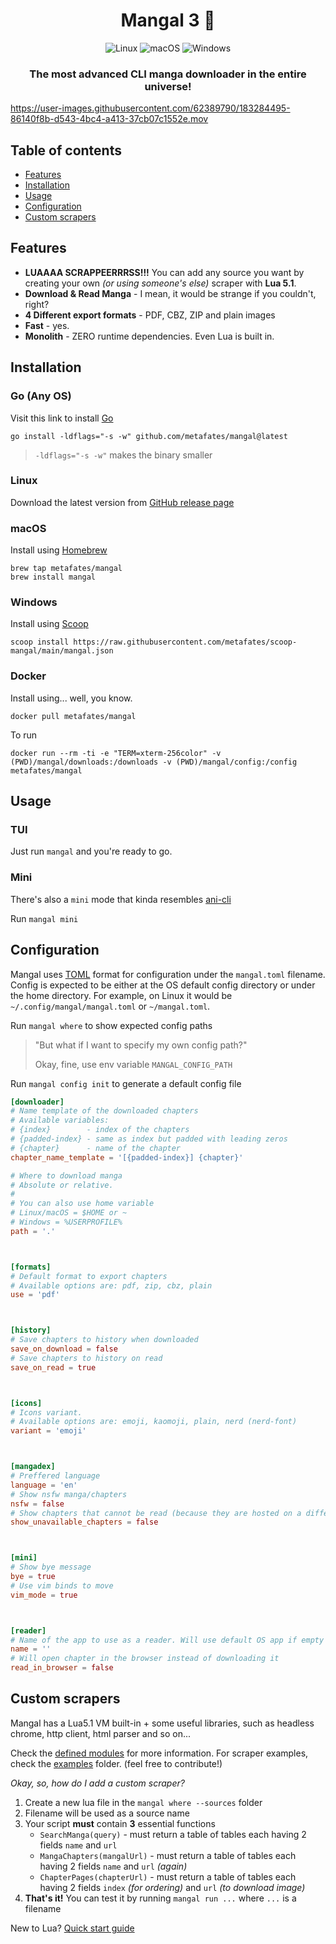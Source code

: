 <h1 align="center">Mangal 3 📜</h1>

<p align="center">
    <img alt="Linux" src="https://img.shields.io/badge/Linux-FCC624?style=for-the-badge&logo=linux&logoColor=black">
    <img alt="macOS" src="https://img.shields.io/badge/mac%20os-000000?style=for-the-badge&logo=macos&logoColor=F0F0F0">
    <img alt="Windows" src="https://img.shields.io/badge/Windows-0078D6?style=for-the-badge&logo=windows&logoColor=white">
</p>

<h3 align="center">
    The most advanced CLI manga downloader in the entire universe!
</h3>

https://user-images.githubusercontent.com/62389790/183284495-86140f8b-d543-4bc4-a413-37cb07c1552e.mov


## Table of contents
- [Features](#features)
- [Installation](#installation)
- [Usage](#usage)
- [Configuration](#configuration)
- [Custom scrapers](#custom-scrapers)

## Features

- __LUAAAA SCRAPPEERRRSS!!!__ You can add any source you want by creating your own _(or using someone's else)_ scraper with __Lua 5.1__.
- __Download & Read Manga__ - I mean, it would be strange if you couldn't, right?
- __4 Different export formats__ - PDF, CBZ, ZIP and plain images
- __Fast__ - yes.
- __Monolith__ - ZERO runtime dependencies. Even Lua is built in.

## Installation

### Go (Any OS)

Visit this link to install [Go](https://go.dev/doc/install)

    go install -ldflags="-s -w" github.com/metafates/mangal@latest

> `-ldflags="-s -w"` makes the binary smaller


### Linux

Download the latest version from [GitHub release page](https://github.com/metafates/mangal/releases/latest)

### macOS

Install using [Homebrew](https://brew.sh/)

    brew tap metafates/mangal
    brew install mangal

### Windows

Install using [Scoop](https://scoop.sh/)

    scoop install https://raw.githubusercontent.com/metafates/scoop-mangal/main/mangal.json

### Docker

Install using... well, you know.

    docker pull metafates/mangal

To run

    docker run --rm -ti -e "TERM=xterm-256color" -v (PWD)/mangal/downloads:/downloads -v (PWD)/mangal/config:/config metafates/mangal

## Usage

### TUI

Just run `mangal` and you're ready to go.

### Mini

There's also a `mini` mode that kinda resembles [ani-cli](https://github.com/pystardust/ani-cli)

Run `mangal mini`

## Configuration

Mangal uses [TOML](https://toml.io) format for configuration under the `mangal.toml` filename.
Config is expected to be either at the OS default config directory or under the home directory.
For example, on Linux it would be `~/.config/mangal/mangal.toml` or `~/mangal.toml`.

Run `mangal where` to show expected config paths

> "But what if I want to specify my own config path?"
> 
> Okay, fine, use env variable `MANGAL_CONFIG_PATH`

Run `mangal config init` to generate a default config file

```toml
[downloader]
# Name template of the downloaded chapters
# Available variables:
# {index}        - index of the chapters
# {padded-index} - same as index but padded with leading zeros
# {chapter}      - name of the chapter
chapter_name_template = '[{padded-index}] {chapter}'

# Where to download manga
# Absolute or relative.
#
# You can also use home variable 
# Linux/macOS = $HOME or ~
# Windows = %USERPROFILE%
path = '.'



[formats]
# Default format to export chapters
# Available options are: pdf, zip, cbz, plain
use = 'pdf'



[history]
# Save chapters to history when downloaded
save_on_download = false
# Save chapters to history on read
save_on_read = true



[icons]
# Icons variant.
# Available options are: emoji, kaomoji, plain, nerd (nerd-font)
variant = 'emoji'



[mangadex]
# Preffered language
language = 'en'
# Show nsfw manga/chapters
nsfw = false
# Show chapters that cannot be read (because they are hosted on a different site)
show_unavailable_chapters = false



[mini]
# Show bye message
bye = true
# Use vim binds to move
vim_mode = true



[reader]
# Name of the app to use as a reader. Will use default OS app if empty
name = ''
# Will open chapter in the browser instead of downloading it
read_in_browser = false
```

## Custom scrapers

Mangal has a Lua5.1 VM built-in + some useful libraries, such as headless chrome, http client, html parser and so on...

Check the [defined modules](luamodules) for more information.
For scraper examples, check the [examples](examples) folder. (feel free to contribute!)

_Okay, so, how do I add a custom scraper?_

1. Create a new lua file in the `mangal where --sources` folder
2. Filename will be used as a source name
3. Your script __must__ contain __3__ essential functions
   - `SearchManga(query)` - must return a table of tables each having 2 fields `name` and `url`
   - `MangaChapters(mangalUrl)` - must return a table of tables each having 2 fields `name` and `url` _(again)_
   - `ChapterPages(chapterUrl)` - must return a table of tables each having 2 fields `index` _(for ordering)_ and `url` _(to download image)_
4. __That's it!__ You can test it by running `mangal run ...` where `...` is a filename

New to Lua? [Quick start guide](https://learnxinyminutes.com/docs/lua/)